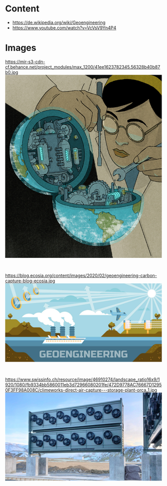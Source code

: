 # Content
- https://de.wikipedia.org/wiki/Geoengineering
- https://www.youtube.com/watch?v=VcVsV9Yn4P4


# Images


https://mir-s3-cdn-cf.behance.net/project_modules/max_1200/41ee1623782345.56328b40b87b0.jpg
![Geoengineer engineering](41ee1623782345.56328b40b87b0.jpg)

<br>

https://blog.ecosia.org/content/images/2020/02/geoengineering-carbon-capture-blog-ecosia.jpg
![cool geoengineering-themed banner](geoengineering-carbon-capture-blog-ecosia.jpg)

<br>

https://www.swissinfo.ch/resource/image/46910274/landscape_ratio16x9/1920/1080/fb9334bb5860011eb3d72966080201fe/472D9778AC76667D12950F3FF98A008C/climeworks-direct-air-capture---storage-plant-orca_1.jpg
![CO2 direct air capture machine](climeworks-direct-air-capture---storage-plant-orca_1.webp)
